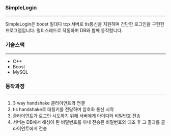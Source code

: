 ### SimpleLogin
---

SimpleLogin은 boost 일대다 tcp 서버로 tls통신을 지원하며 간단한 로그인을 구현한 프로그램입니다.
멀티스레드로 작동하며 DB와 함께 동작합니다.

### 기술스택
---
+ C++
+ Boost
+ MySQL

### 동작과정
---
1. 3 way handshake 클라이언트와 연결
2. tls handshake로 대칭키를 전달하며 암호화 통신 시작
3. 클라이언트가 로그인 시도하기 위해 서버에게 아이디와 비밀번호 전송
4. 서버는 DB에서 해싱이 된 비밀번호를 꺼내 전송된 비밀번호와 대조 후 그 결과를 클라이언트에게 전송
